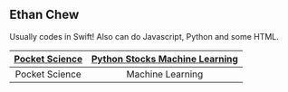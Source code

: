 ## Ethan Chew

Usually codes in Swift! Also can do Javascript, Python and some HTML.

| [Pocket Science](https://github.com/Newspace-Inc/Pocket-Science-iOS) | [Python Stocks Machine Learning](https://github.com/Ethan-Chew/Stock-Machine-Learning) |
| :-: | :-: |
| Pocket Science | Machine Learning |
